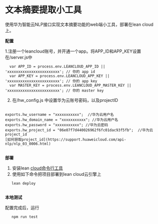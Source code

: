 # 文本摘要提取小工具

使用华为智能云NLP接口实现文本摘要功能的web端小工具，部署在lean cloud上。


**配置**

1.注册一个leancloud账号，并开通一个app。将APP_ID和APP_KEY设置在/server.js中

``` 
  var APP_ID = process.env.LEANCLOUD_APP_ID || 'xxxxxxxxxxxxxxxxxxxxxxxx'; // 你的 app id
  var APP_KEY = process.env.LEANCLOUD_APP_KEY || 'xxxxxxxxxxxxxxxxxxxxxxxx'; // 你的 app key
  var MASTER_KEY = process.env.LEANCLOUD_APP_MASTER_KEY || 'xxxxxxxxxxxxxxxxxxxxxxxx'; // 你的 master key

  ``` 
  
2. 在/hw_config.js 中设置华为云账号密码，以及projectID
``` 
  
exports.hw_username = "xxxxxxxxxxx";  //华为云用户名
exports.hw_domain_name = "xxxxxxxxxxx"; //华为云用户名
exports.hw_password = "xxxxxxxxxxx"; //华为云密码
exports.hw_project_id = "06e07f7d440026962f6fc01dac93f5fb";  //华为云project_id
[如何获取project_id](https://support.huaweicloud.com/api-nlp/nlp_03_0006.html)


  ``` 

**部署**
  1. 安装lean  [cloud命令行工具](https://leancloud.cn/docs/leanengine_cli.html) 
  2. 使用如下命令把项目部署到lean cloud云引擎上
  ``` 
     lean deploy
     
  ``` 
   
**本地测试**

   配置完成后，运行
  ``` 
     npm run test
     
  ``` 